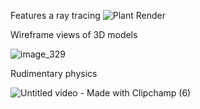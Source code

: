 Features a ray tracing
![Plant Render](https://github.com/Nam-H-Pham/3D_Render_Engine/assets/95603897/c9c418cb-abcf-42f8-bc0e-db6e34e1df39)

Wireframe views of 3D models

![image_329](https://github.com/Nam-H-Pham/3D_Render_Engine/assets/95603897/90e29d0e-a8c6-48ce-ad61-afbd805bb692)

Rudimentary physics

![Untitled video - Made with Clipchamp (6)](https://github.com/Nam-H-Pham/3D_Render_Engine/assets/95603897/61552a28-7451-4ae6-a7eb-4bfc40547d73)
